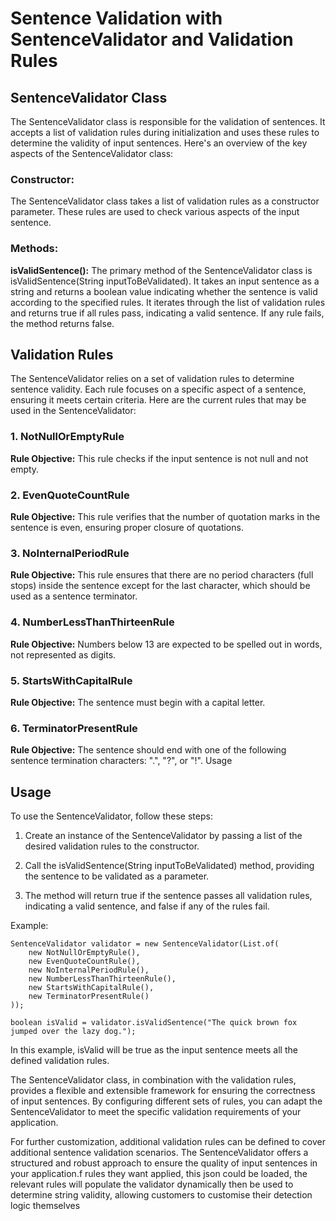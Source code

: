 # Sentence Validation with SentenceValidator and Validation Rules

## SentenceValidator Class
The SentenceValidator class is responsible for the validation of sentences. It accepts a list of validation rules during initialization and uses these rules to determine the validity of input sentences. Here's an overview of the key aspects of the SentenceValidator class:

### Constructor: 
The SentenceValidator class takes a list of validation rules as a constructor parameter. These rules are used to check various aspects of the input sentence.

### Methods: 
**isValidSentence():** The primary method of the SentenceValidator class is isValidSentence(String inputToBeValidated). It takes an input sentence as a string and returns a boolean value indicating whether the sentence is valid according to the specified rules. It iterates through the list of validation rules and returns true if all rules pass, indicating a valid sentence. If any rule fails, the method returns false.

## Validation Rules
The SentenceValidator relies on a set of validation rules to determine sentence validity. Each rule focuses on a specific aspect of a sentence, ensuring it meets certain criteria. Here are the current rules that may be used in the SentenceValidator:

### 1. NotNullOrEmptyRule
   **Rule Objective:** This rule checks if the input sentence is not null and not empty.
### 2. EvenQuoteCountRule
   **Rule Objective:** This rule verifies that the number of quotation marks in the sentence is even, ensuring proper closure of quotations.
### 3. NoInternalPeriodRule
   **Rule Objective:** This rule ensures that there are no period characters (full stops) inside the sentence except for the last character, which should be used as a sentence terminator.
### 4. NumberLessThanThirteenRule
   **Rule Objective:** Numbers below 13 are expected to be spelled out in words, not represented as digits.
### 5. StartsWithCapitalRule
   **Rule Objective:** The sentence must begin with a capital letter.
### 6. TerminatorPresentRule
   **Rule Objective:** The sentence should end with one of the following sentence termination characters: ".", "?", or "!".
   Usage
   
## Usage
To use the SentenceValidator, follow these steps:

1. Create an instance of the SentenceValidator by passing a list of the desired validation rules to the constructor.

2. Call the isValidSentence(String inputToBeValidated) method, providing the sentence to be validated as a parameter.

3. The method will return true if the sentence passes all validation rules, indicating a valid sentence, and false if any of the rules fail.

Example:

```
SentenceValidator validator = new SentenceValidator(List.of(
    new NotNullOrEmptyRule(),
    new EvenQuoteCountRule(),
    new NoInternalPeriodRule(),
    new NumberLessThanThirteenRule(),
    new StartsWithCapitalRule(),
    new TerminatorPresentRule()
));

boolean isValid = validator.isValidSentence("The quick brown fox jumped over the lazy dog.");
```

In this example, isValid will be true as the input sentence meets all the defined validation rules.

The SentenceValidator class, in combination with the validation rules, provides a flexible and extensible framework for ensuring the correctness of input sentences. By configuring different sets of rules, you can adapt the SentenceValidator to meet the specific validation requirements of your application.

For further customization, additional validation rules can be defined to cover additional sentence validation scenarios. The SentenceValidator offers a structured and robust approach to ensure the quality of input sentences in your application.f rules they want applied, this json could be loaded, the relevant rules will populate the validator dynamically then be used to determine string validity, allowing customers to customise their detection logic themselves
